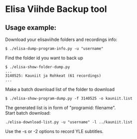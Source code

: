 Elisa Viihde Backup tool
=====

Usage example:
-----
Download your elisaviihde folders and recordings info:
```
$ ./elisa-dump-program-info.py -u "username"
```
Find the folder id you want to back up
```
$ ./elisa-show-folder-dump.py
...
3140525: Kauniit ja Rohkeat (61 recordings)
...
```
Make a batch download list of the folder to download
```
$ ./elisa-show-program-dump.py -f 3140525 -o kauniit.list
```
The generated list is in form of "programid: filename".  
Start batch download:

```
./elisa-download-list.py -u "username" -l ../kauniit.list
```

Use the -s or -2 options to record YLE subtitles.





